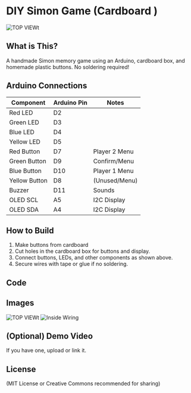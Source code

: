 # DIY Simon Game (Cardboard )

![TOP VIEWt](images/your_photo.jpg)

## What is This?
A handmade Simon memory game using an Arduino, cardboard box, and homemade plastic buttons. No soldering required!

## Arduino Connections

| Component      | Arduino Pin | Notes                |
|----------------|-------------|----------------------|
| Red LED        | D2          |                      |
| Green LED      | D3          |                      |
| Blue LED       | D4          |                      |
| Yellow LED     | D5          |                      |
| Red Button     | D7          | Player 2 Menu        |
| Green Button   | D9          | Confirm/Menu         |
| Blue Button    | D10         | Player 1 Menu        |
| Yellow Button  | D8          | (Unused/Menu)        |
| Buzzer         | D11         | Sounds               |
| OLED SCL       | A5          | I2C Display          |
| OLED SDA       | A4          | I2C Display          |

## How to Build
1. Make buttons from cardboard 
2. Cut holes in the cardboard box for buttons and display.
3. Connect buttons, LEDs, and other components as shown above.
4. Secure wires with tape or glue if no soldering.

## Code


## Images
![TOP VIEWt](images/your_photo.jpg)
![Inside Wiring](images/inside.jpg)

## (Optional) Demo Video
If you have one, upload or link it.

## License
(MIT License or Creative Commons recommended for sharing)
